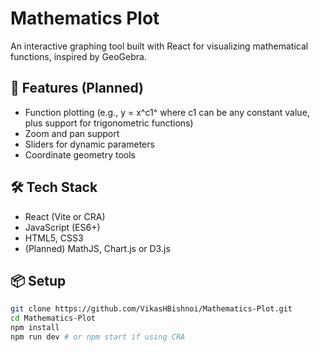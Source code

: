 # Mathematics Plot

An interactive graphing tool built with React for visualizing mathematical functions, inspired by GeoGebra.

## 🚀 Features (Planned)
- Function plotting (e.g., y = x^c1^ where c1 can be any constant value, plus support for trigonometric functions)
- Zoom and pan support
- Sliders for dynamic parameters
- Coordinate geometry tools

## 🛠️ Tech Stack
- React (Vite or CRA)
- JavaScript (ES6+)
- HTML5, CSS3
- (Planned) MathJS, Chart.js or D3.js

## 📦 Setup

```bash
git clone https://github.com/VikasHBishnoi/Mathematics-Plot.git
cd Mathematics-Plot
npm install
npm run dev # or npm start if using CRA
